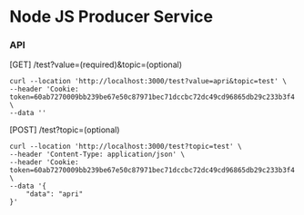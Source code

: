 # Node JS Producer Service

### API

[GET] /test?value=(required)&topic=(optional)

```
curl --location 'http://localhost:3000/test?value=apri&topic=test' \
--header 'Cookie: token=60ab7270009bb239be67e50c87971bec71dccbc72dc49cd96865db29c233b3f4' \
--data ''
```

[POST] /test?topic=(optional)

```
curl --location 'http://localhost:3000/test?topic=test' \
--header 'Content-Type: application/json' \
--header 'Cookie: token=60ab7270009bb239be67e50c87971bec71dccbc72dc49cd96865db29c233b3f4' \
--data '{
    "data": "apri"
}'
```